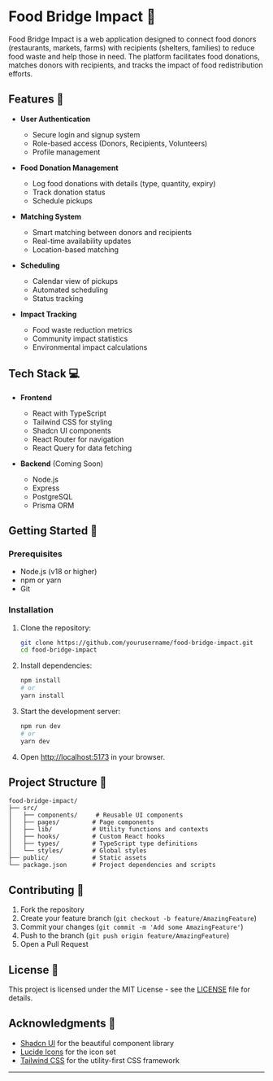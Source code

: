 # Food Bridge Impact 🌱

Food Bridge Impact is a web application designed to connect food donors (restaurants, markets, farms) with recipients (shelters, families) to reduce food waste and help those in need. The platform facilitates food donations, matches donors with recipients, and tracks the impact of food redistribution efforts.

## Features 🚀

- **User Authentication**
  - Secure login and signup system
  - Role-based access (Donors, Recipients, Volunteers)
  - Profile management

- **Food Donation Management**
  - Log food donations with details (type, quantity, expiry)
  - Track donation status
  - Schedule pickups

- **Matching System**
  - Smart matching between donors and recipients
  - Real-time availability updates
  - Location-based matching

- **Scheduling**
  - Calendar view of pickups
  - Automated scheduling
  - Status tracking

- **Impact Tracking**
  - Food waste reduction metrics
  - Community impact statistics
  - Environmental impact calculations

## Tech Stack 💻

- **Frontend**
  - React with TypeScript
  - Tailwind CSS for styling
  - Shadcn UI components
  - React Router for navigation
  - React Query for data fetching

- **Backend** (Coming Soon)
  - Node.js
  - Express
  - PostgreSQL
  - Prisma ORM

## Getting Started 🏁

### Prerequisites

- Node.js (v18 or higher)
- npm or yarn
- Git

### Installation

1. Clone the repository:
   ```bash
   git clone https://github.com/yourusername/food-bridge-impact.git
   cd food-bridge-impact
   ```

2. Install dependencies:
   ```bash
   npm install
   # or
   yarn install
   ```

3. Start the development server:
   ```bash
   npm run dev
   # or
   yarn dev
   ```

4. Open [http://localhost:5173](http://localhost:5173) in your browser.

## Project Structure 📁

```
food-bridge-impact/
├── src/
│   ├── components/     # Reusable UI components
│   ├── pages/         # Page components
│   ├── lib/           # Utility functions and contexts
│   ├── hooks/         # Custom React hooks
│   ├── types/         # TypeScript type definitions
│   └── styles/        # Global styles
├── public/            # Static assets
└── package.json       # Project dependencies and scripts
```

## Contributing 🤝

1. Fork the repository
2. Create your feature branch (`git checkout -b feature/AmazingFeature`)
3. Commit your changes (`git commit -m 'Add some AmazingFeature'`)
4. Push to the branch (`git push origin feature/AmazingFeature`)
5. Open a Pull Request

## License 📝

This project is licensed under the MIT License - see the [LICENSE](LICENSE) file for details.

## Acknowledgments 🙏

- [Shadcn UI](https://ui.shadcn.com/) for the beautiful component library
- [Lucide Icons](https://lucide.dev/) for the icon set
- [Tailwind CSS](https://tailwindcss.com/) for the utility-first CSS framework


---

